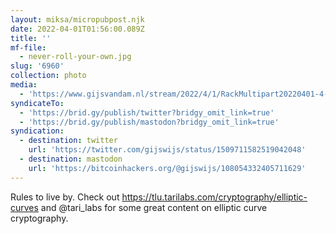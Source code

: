 ```yaml
---
layout: miksa/micropubpost.njk
date: 2022-04-01T01:56:00.089Z
title: ''
mf-file:
  - never-roll-your-own.jpg
slug: '6960'
collection: photo
media:
  - 'https://www.gijsvandam.nl/stream/2022/4/1/RackMultipart20220401-4-93892j.jpg'
syndicateTo:
  - 'https://brid.gy/publish/twitter?bridgy_omit_link=true'
  - 'https://brid.gy/publish/mastodon?bridgy_omit_link=true'
syndication:
  - destination: twitter
    url: 'https://twitter.com/gijswijs/status/1509711582519042048'
  - destination: mastodon
    url: 'https://bitcoinhackers.org/@gijswijs/108054332405711629'
---
```

Rules to live by. Check out https://tlu.tarilabs.com/cryptography/elliptic-curves and @tari_labs for some great content on elliptic curve cryptography.
